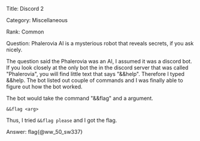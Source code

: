 Title: Discord 2

Category: Miscellaneous

Rank: Common

Question: Phalerovia AI is a mysterious robot that reveals secrets, if you ask nicely.

The question said the Phalerovia was an AI, I assumed it was a discord bot. If you look closely at the only bot the in the discord server that was called "Phalerovia", you will find little text that says "&&help". Therefore I typed &&help. The bot listed out couple of commands and I was finally able to figure out how the bot worked.

The bot would take the command "&&flag" and a argument.

```
&&flag <arg>
```

Thus, I tried `&&flag please` and I got the flag.

Answer: flag{@ww_50_sw337}

